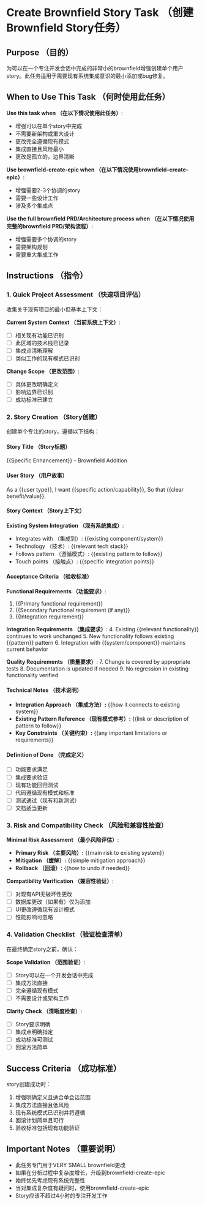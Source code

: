 # Create Brownfield Story Task （创建Brownfield Story任务）

## Purpose （目的）

为可以在一个专注开发会话中完成的非常小的brownfield增强创建单个用户story。此任务适用于需要现有系统集成意识的最小添加或bug修复。

## When to Use This Task （何时使用此任务）

**Use this task when （在以下情况使用此任务）**:

- 增强可以在单个story中完成
- 不需要新架构或重大设计
- 更改完全遵循现有模式
- 集成直接且风险最小
- 更改是孤立的，边界清晰

**Use brownfield-create-epic when （在以下情况使用brownfield-create-epic）**:

- 增强需要2-3个协调的story
- 需要一些设计工作
- 涉及多个集成点

**Use the full brownfield PRD/Architecture process when （在以下情况使用完整的brownfield PRD/架构流程）**:

- 增强需要多个协调的story
- 需要架构规划
- 需要重大集成工作

## Instructions （指令）

### 1. Quick Project Assessment （快速项目评估）

收集关于现有项目的最小但基本上下文：

**Current System Context （当前系统上下文）**:

- [ ] 相关现有功能已识别
- [ ] 此区域的技术栈已记录
- [ ] 集成点清晰理解
- [ ] 类似工作的现有模式已识别

**Change Scope （更改范围）**:

- [ ] 具体更改明确定义
- [ ] 影响边界已识别
- [ ] 成功标准已建立

### 2. Story Creation （Story创建）

创建单个专注的story，遵循以下结构：

#### Story Title （Story标题）

{{Specific Enhancement}} - Brownfield Addition

#### User Story （用户故事）

As a {{user type}},
I want {{specific action/capability}},
So that {{clear benefit/value}}.

#### Story Context （Story上下文）

**Existing System Integration （现有系统集成）**:

- Integrates with （集成到）: {{existing component/system}}
- Technology （技术）: {{relevant tech stack}}
- Follows pattern （遵循模式）: {{existing pattern to follow}}
- Touch points （接触点）: {{specific integration points}}

#### Acceptance Criteria （验收标准）

**Functional Requirements （功能要求）**:

1. {{Primary functional requirement}}
2. {{Secondary functional requirement (if any)}}
3. {{Integration requirement}}

**Integration Requirements （集成要求）**: 4. Existing {{relevant functionality}} continues to work unchanged 5. New functionality follows existing {{pattern}} pattern 6. Integration with {{system/component}} maintains current behavior

**Quality Requirements （质量要求）**: 7. Change is covered by appropriate tests 8. Documentation is updated if needed 9. No regression in existing functionality verified

#### Technical Notes （技术说明）

- **Integration Approach （集成方法）:** {{how it connects to existing system}}
- **Existing Pattern Reference （现有模式参考）:** {{link or description of pattern to follow}}
- **Key Constraints （关键约束）:** {{any important limitations or requirements}}

#### Definition of Done （完成定义）

- [ ] 功能要求满足
- [ ] 集成要求验证
- [ ] 现有功能回归测试
- [ ] 代码遵循现有模式和标准
- [ ] 测试通过（现有和新测试）
- [ ] 文档适当更新

### 3. Risk and Compatibility Check （风险和兼容性检查）

**Minimal Risk Assessment （最小风险评估）**:

- **Primary Risk （主要风险）:** {{main risk to existing system}}
- **Mitigation （缓解）:** {{simple mitigation approach}}
- **Rollback （回滚）:** {{how to undo if needed}}

**Compatibility Verification （兼容性验证）**:

- [ ] 对现有API无破坏性更改
- [ ] 数据库更改（如果有）仅为添加
- [ ] UI更改遵循现有设计模式
- [ ] 性能影响可忽略

### 4. Validation Checklist （验证检查清单）

在最终确定story之前，确认：

**Scope Validation （范围验证）**:

- [ ] Story可以在一个开发会话中完成
- [ ] 集成方法直接
- [ ] 完全遵循现有模式
- [ ] 不需要设计或架构工作

**Clarity Check （清晰度检查）**:

- [ ] Story要求明确
- [ ] 集成点明确指定
- [ ] 成功标准可测试
- [ ] 回滚方法简单

## Success Criteria （成功标准）

story创建成功时：

1. 增强明确定义且适合单会话范围
2. 集成方法直接且低风险
3. 现有系统模式已识别并将遵循
4. 回滚计划简单且可行
5. 验收标准包括现有功能验证

## Important Notes （重要说明）

- 此任务专门用于VERY SMALL brownfield更改
- 如果在分析过程中复杂度增长，升级到brownfield-create-epic
- 始终优先考虑现有系统完整性
- 当对集成复杂度有疑问时，使用brownfield-create-epic
- Story应该不超过4小时的专注开发工作
